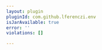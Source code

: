 ```yaml
---
layout: plugin
pluginId: com.github.lferenczi.env
isJarAvailable: true
error: ''
violations: []

---
```

